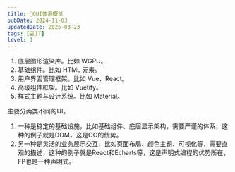 ```yaml
---
title: 📱GUI体系概览
pubDate: 2024-11-03
updatedDate: 2025-03-23
tags: [💻IT]
level: 1
---
```


1. 底层图形渲染库。比如 WGPU。
2. 基础组件。比如 HTML 元素。
3. 用户界面管理框架。比如 Vue、React。
4. 高级组件框架。比如 Vuetify。
5. 样式主题与设计系统。比如 Material。

主要分两类不同的UI。

1. 一种是稳定的基础设施，比如基础组件、底层显示架构，需要严谨的体系，这种的例子就是DOM，这是OO的优势。
2. 另一种是灵活的业务展示交互，比如页面布局、颜色主题、可视化等，需要直观的描述，这种的例子就是React和Echarts等，这是声明式编程的优势所在，FP也是一种声明式。
